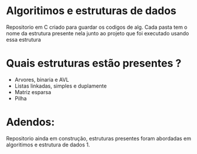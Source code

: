 # Algoritimos e estruturas de dados
Repositorio em C criado para guardar os codigos de alg.
Cada pasta tem o nome da estrutura presente nela junto ao projeto que foi executado usando essa estrutura

# Quais estruturas estão presentes ?
- Arvores, binaria e AVL
- Listas linkadas, simples e duplamente
- Matriz esparsa
- Pilha

# Adendos:
Repositorio ainda em construção, estruturas presentes foram abordadas em algoritimos e estrutura de dados 1.
